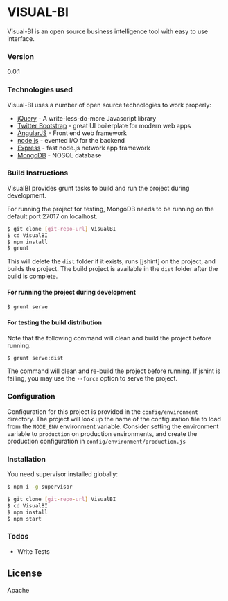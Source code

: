 # VISUAL-BI

Visual-BI is an open source business intelligence tool with easy to use interface.

### Version
0.0.1

### Technologies used

Visual-BI uses a number of open source technologies to work properly:

* [jQuery] - A write-less-do-more Javascript library
* [Twitter Bootstrap] - great UI boilerplate for modern web apps
* [AngularJS] - Front end web framework
* [node.js] - evented I/O for the backend
* [Express] - fast node.js network app framework
* [MongoDB] - NOSQL database

### Build Instructions

VisualBI provides grunt tasks to build and run the project during development.

For running the project for testing, MongoDB needs to be running on the default port 27017 on localhost.

```sh
$ git clone [git-repo-url] VisualBI
$ cd VisualBI
$ npm install
$ grunt
```

This will delete the `dist` folder if it exists, runs [jshint] on the project, and builds the project. The build project is available in the `dist` folder after the build is complete.

#### For running the project during development

```sh
$ grunt serve
```

#### For testing the build distribution

Note that the following command will clean and build the project before running.

```sh
$ grunt serve:dist
```

The command will clean and re-build the project before running. If jshint is failing, you may use the `--force` option to serve the project.

### Configuration
Configuration for this project is provided in the `config/environment` directory. The project will look up the name of the configuration file to load from the `NODE_ENV` environment variable. Consider setting the environment variable to `production` on production environments, and create the production configuration in `config/environment/production.js`

### Installation

You need supervisor installed globally:

```sh
$ npm i -g supervisor
```

```sh
$ git clone [git-repo-url] VisualBI
$ cd VisualBI
$ npm install
$ npm start
```

### Todos

 - Write Tests

License
----

Apache

   [node.js]: <http://nodejs.org>
   [Twitter Bootstrap]: <http://twitter.github.com/bootstrap/>
   [keymaster.js]: <https://github.com/madrobby/keymaster>
   [jQuery]: <http://jquery.com>
   [@tjholowaychuk]: <http://twitter.com/tjholowaychuk>
   [express]: <http://expressjs.com>
   [AngularJS]: <http://angularjs.org>
   [Gulp]: <http://gulpjs.com>
   [MongoDB]: <https://www.mongodb.org/>
